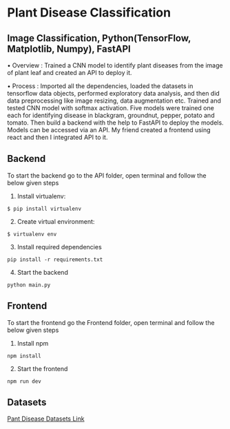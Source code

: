 # Plant Disease Classification

## Image Classification, Python(TensorFlow, Matplotlib, Numpy), FastAPI

• Overview : Trained a CNN model to identify plant diseases from the image of plant leaf and created an API to
deploy it.

• Process : Imported all the dependencies, loaded the datasets in tensorflow data objects, performed exploratory
data analysis, and then did data preprocessing like image resizing, data augmentation etc. Trained and tested CNN
model with softmax activation. Five models were trained one each for identifying disease in blackgram, groundnut,
pepper, potato and tomato. Then build a backend with the help to FastAPI to deploy the models. Models can be
accessed via an API. My friend created a frontend using react and then I integrated API to it.

## Backend

To start the backend go to the API folder, open terminal and follow the below given steps 

1. Install virtualenv:
```
$ pip install virtualenv
```

2. Create virtual environment:
```
$ virtualenv env
```

3. Install required dependencies
```
pip install -r requirements.txt
```

4. Start the backend
```
python main.py
```

## Frontend

To start the frontend go the Frontend folder, open terminal and follow the below given steps

1. Install npm
```
npm install
```

2. Start the frontend
```
npm run dev
```

## Datasets

[Pant Disease Datasets Link](https://drive.google.com/drive/folders/1ZJwMko93CY_LEmo7wdekJJW7kFO_YOgO?usp=drive_link)
